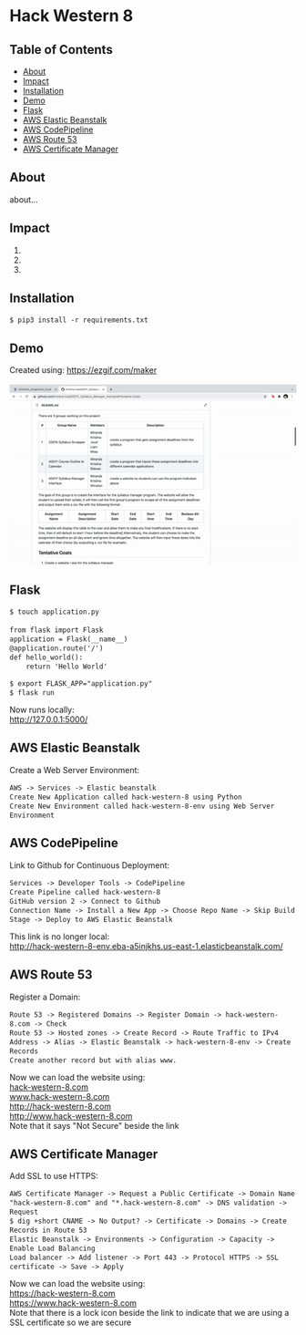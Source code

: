 # Hack Western 8

## Table of Contents
- [About](#About)
- [Impact](#Impact)
- [Installation](#Installation)
- [Demo](#Demo)
- [Flask](#Flask)
- [AWS Elastic Beanstalk](#AWS-Elastic-Beanstalk)
- [AWS CodePipeline ](#AWS-CodePipeline )
- [AWS Route 53](#AWS-Route-53)
- [AWS Certificate Manager](#AWS-Certificate-Manager)

## About
about...

## Impact
1. 
2. 
3. 

## Installation
```shell script
$ pip3 install -r requirements.txt
```

## Demo
Created using: https://ezgif.com/maker<br/><br/>
  ![](./static/img/demo.gif)

## Flask
```shell script
$ touch application.py

from flask import Flask
application = Flask(__name__)
@application.route('/')
def hello_world():
	return 'Hello World'
```
```shell script
$ export FLASK_APP="application.py"
$ flask run
```
Now runs locally: <br/>
http://127.0.0.1:5000/<br/>

## AWS Elastic Beanstalk
Create a Web Server Environment: 
```shell script
AWS -> Services -> Elastic beanstalk
Create New Application called hack-western-8 using Python
Create New Environment called hack-western-8-env using Web Server Environment
```
## AWS CodePipeline
Link to Github for Continuous Deployment:
```shell script
Services -> Developer Tools -> CodePipeline
Create Pipeline called hack-western-8
GitHub version 2 -> Connect to Github
Connection Name -> Install a New App -> Choose Repo Name -> Skip Build Stage -> Deploy to AWS Elastic Beanstalk
```
This link is no longer local: <br/>
http://hack-western-8-env.eba-a5injkhs.us-east-1.elasticbeanstalk.com/ <br/>

## AWS Route 53
Register a Domain:
```shell script
Route 53 -> Registered Domains -> Register Domain -> hack-western-8.com -> Check
Route 53 -> Hosted zones -> Create Record -> Route Traffic to IPv4 Address -> Alias -> Elastic Beanstalk -> hack-western-8-env -> Create Records
Create another record but with alias www.
```
Now we can load the website using:<br/>
[hack-western-8.com](http://hack-western-8.com)<br/>
www.hack-western-8.com<br/>
http://hack-western-8.com<br/>
http://www.hack-western-8.com<br/>
Note that it says "Not Secure" beside the link<br/>

## AWS Certificate Manager
Add SSL to use HTTPS: 
```shell script
AWS Certificate Manager -> Request a Public Certificate -> Domain Name "hack-western-8.com" and "*.hack-western-8.com" -> DNS validation -> Request
$ dig +short CNAME -> No Output? -> Certificate -> Domains -> Create Records in Route 53
Elastic Beanstalk -> Environments -> Configuration -> Capacity -> Enable Load Balancing
Load balancer -> Add listener -> Port 443 -> Protocol HTTPS -> SSL certificate -> Save -> Apply
```
Now we can load the website using:<br/>
https://hack-western-8.com<br/>
https://www.hack-western-8.com<br/>
Note that there is a lock icon beside the link to indicate that we are using a SSL certificate so we are secure<br/>